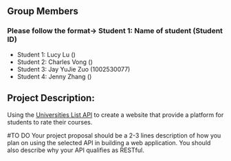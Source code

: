 ## Group Members
### Please follow the format-> Student 1: Name of student (Student ID)
- Student 1: Lucy Lu ()
- Student 2: Charles Vong ()
- Student 3: Jay YuJie Zuo (1002530077)
- Student 4: Jenny Zhang () 

## Project Description:
Using the [Universities List API](https://github.com/Hipo/university-domains-list) to create a website that provide a platform for students to rate their courses.

#TO DO
Your project proposal should be a 2-3 lines description of how you plan on using the selected API in building a web application. You should also describe why your API qualifies as RESTful.
